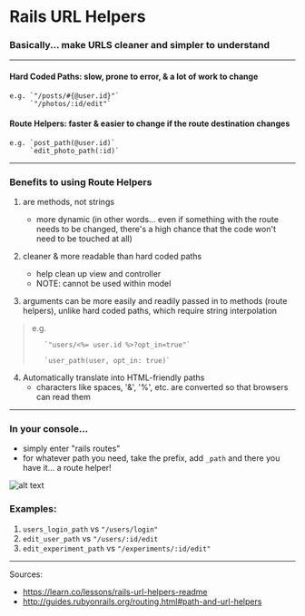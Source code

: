 # Rails URL Helpers



### Basically... make URLS cleaner and simpler to understand

-------------------

#### Hard Coded Paths: slow, prone to error, & a lot of work to change
    e.g. `"/posts/#{@user.id}"`
         `"/photos/:id/edit"`

#### Route Helpers: faster & easier to change if the route destination changes
    e.g. `post_path(@user.id)`
         `edit_photo_path(:id)`

------------------
### Benefits to using Route Helpers

1. are methods, not strings
    - more dynamic (in other words... even if something with the route needs to be changed, there's a high chance that the code won't need to be touched at all)

2. cleaner & more readable than hard coded paths
    - help clean up view and controller
    - NOTE: cannot be used within model 

3. arguments can be more easily and readily passed in to methods (route helpers), unlike hard coded paths, which require string interpolation
>    e.g. 
>    
>        `"users/<%= user.id %>?opt_in=true"`
>
>        `user_path(user, opt_in: true)`

4. Automatically translate into HTML-friendly paths
    - characters like spaces, '&', '%', etc. are converted so that browsers can read them 

-----------------
### In your console... 

- simply enter "rails routes"
- for whatever path you need, take the prefix, add `_path` and there you have it... a route helper!

![alt text](https://github.com/gracenoh153/Memo/blob/master/Screen%20Shot%202017-04-20%20at%208.22.30%20PM.png "Rails Routes in Console")

### Examples: 
1. `users_login_path` vs `"/users/login"`
2. `edit_user_path` vs `"/users/:id/edit`
2. `edit_experiment_path` vs `"/experiments/:id/edit"`

----------------

Sources:
- https://learn.co/lessons/rails-url-helpers-readme
- http://guides.rubyonrails.org/routing.html#path-and-url-helpers